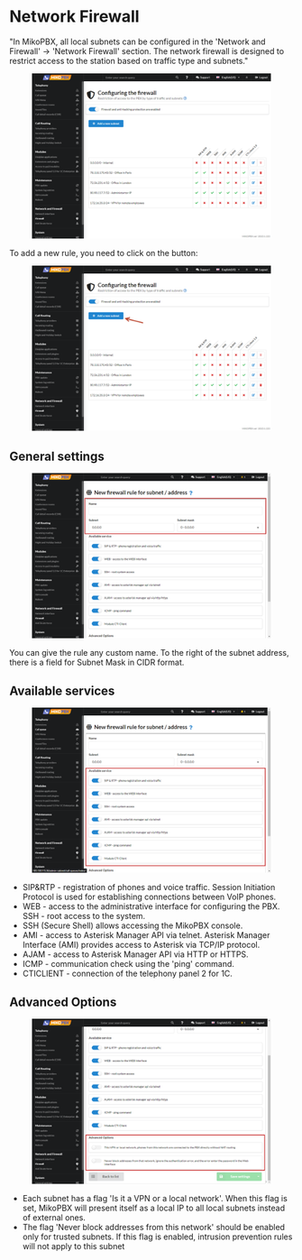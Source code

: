 # Network Firewall

"In MikoPBX, all local subnets can be configured in the 'Network and Firewall' → 'Network Firewall' section. The network firewall is designed to restrict access to the station based on traffic type and subnets."

<figure><img src="../../.gitbook/assets/new1 (4).png" alt=""><figcaption></figcaption></figure>

To add a new rule, you need to click on the button:

<figure><img src="../../.gitbook/assets/new2 (2).png" alt=""><figcaption></figcaption></figure>

## General settings

<figure><img src="../../.gitbook/assets/new3 (1).png" alt=""><figcaption></figcaption></figure>

You can give the rule any custom name. To the right of the subnet address, there is a field for Subnet Mask in CIDR format.&#x20;

## Available services

<figure><img src="../../.gitbook/assets/new4.png" alt=""><figcaption></figcaption></figure>

* SIP\&RTP - registration of phones and voice traffic. Session Initiation Protocol is used for establishing connections between VoIP phones.
* &#x20;WEB - access to the administrative interface for configuring the PBX. SSH - root access to the system.&#x20;
* SSH (Secure Shell) allows accessing the MikoPBX console.
* &#x20;AMI - access to Asterisk Manager API via telnet. Asterisk Manager Interface (AMI) provides access to Asterisk via TCP/IP protocol.&#x20;
* AJAM - access to Asterisk Manager API via HTTP or HTTPS.
* &#x20;ICMP - communication check using the 'ping' command.&#x20;
* CTICLIENT - connection of the telephony panel 2 for 1C.

## Advanced Options

<figure><img src="../../.gitbook/assets/new5.png" alt=""><figcaption></figcaption></figure>

* Each subnet has a flag 'Is it a VPN or a local network'. When this flag is set, MikoPBX will present itself as a local IP to all local subnets instead of external ones.&#x20;
* The flag 'Never block addresses from this network' should be enabled only for trusted subnets. If this flag is enabled, intrusion prevention rules will not apply to this subnet
